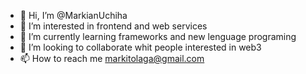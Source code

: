 - 👋 Hi, I’m @MarkianUchiha
- 👀 I’m interested in frontend and web services
- 🌱 I’m currently learning frameworks and new lenguage programing
- 💞️ I’m looking to collaborate whit people interested in web3
- 📫 How to reach me markitolaga@gmail.com


